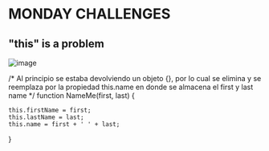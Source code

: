 # MONDAY CHALLENGES

## "this" is a problem


![image](https://user-images.githubusercontent.com/117783981/214958041-fd6ff34c-32c4-43c6-b37b-07580348a7b0.png)

/* Al principio se estaba devolviendo un objeto {}, por lo cual se elimina y se reemplaza por la propiedad this.name en donde se almacena el first 
y last name
*/
function NameMe(first, last) {

    this.firstName = first;
    this.lastName = last;
    this.name = first + ' ' + last;
}
